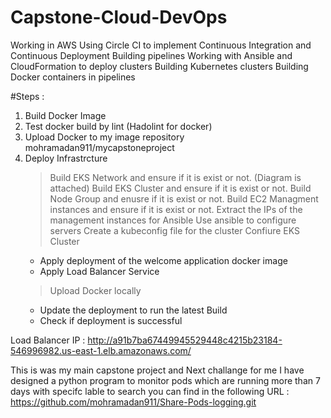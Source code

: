 # Capstone-Cloud-DevOps
Working in AWS Using  Circle CI to implement Continuous Integration and Continuous Deployment Building pipelines Working with Ansible and CloudFormation to deploy clusters Building Kubernetes clusters Building Docker containers in pipelines

#Steps :
1. Build Docker Image
2. Test docker build by lint (Hadolint for docker)
3. Upload Docker to my image repository mohramadan911/mycapstoneproject
4. Deploy Infrastrcture
   > Build EKS Network and ensure if it is exist or not. (Diagram is attached)
   > Build EKS Cluster and ensure if it is exist or not.
   > Build Node Group and enusre if it is exist or not.
   > Build EC2 Managment instances and ensure if it is exist or not.
   > Extract the IPs of the management instances for Ansible
   > Use ansible to configure servers
   > Create a kubeconfig file for the cluster
   > Confiure EKS Cluster
      - Apply deployment of the welcome application docker image
      - Apply Load Balancer Service
   > Upload Docker locally
      - Update the deployment to run the latest Build
      - Check if deployment is successful

Load Balancer IP :
http://a91b7ba67449945529448c4215b23184-546996982.us-east-1.elb.amazonaws.com/


This is was my main capstone project and Next challange for me I have designed a python program to monitor pods which are running more than 7 days with specifc lable to search you can find in the following URL : https://github.com/mohramadan911/Share-Pods-logging.git 
